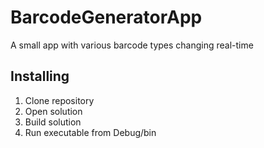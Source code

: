 # BarcodeGeneratorApp
A small app with various barcode types changing real-time

## Installing
1. Clone repository
2. Open solution
3. Build solution
4. Run executable from Debug/bin
